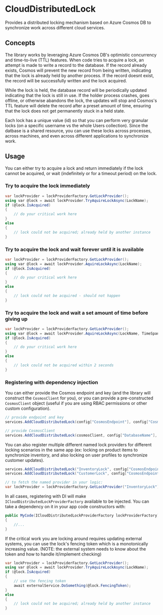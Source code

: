 # CloudDistributedLock
Provides a distributed locking mechanism based on Azure Cosmos DB to synchronize work across different cloud services.

## Concepts

The library works by leveraging Azure Cosmos DB's optimistic concurrency and time-to-live (TTL) features. When code tries to acquire a lock, an attempt is made to write a record to the database. If the record already exists, Cosmos will prevent the new record from being written, indicating that the lock is already held by another process. If the record doesnt exist, the record will be successfully written and the lock acquired.

While the lock is held, the database record will be periodically updated indicating that the lock is still in use. If the holder process crashes, goes offline, or otherwise abandons the lock, the updates will stop and Cosmos's TTL feature will delete the record after a preset amount of time, ensuring that the lock does not get permanently stuck in a held state.

Each lock has a unique value (id) so that you can perform very granular locks (on a specific username vs the whole Users collection). Since the datbase is a shared resource, you can use these locks across processes, across machines, and even across different applications to synchronize work.

## Usage

You can either try to acquire a lock and return immediately if the lock cannot be acquired, or wait (indefinitely or for a timeout period) on the lock.

### Try to acquire the lock immediately

```csharp
var lockProvider = lockProviderFactory.GetLockProvider();
using var @lock = await lockProvider.TryAquireLockAsync(LockName);
if (@lock.IsAcquired)
{
    // do your critical work here
}
else
{
    // lock could not be acquired; already held by another instance
}
```

### Try to acquire the lock and wait forever until it is available

```csharp
var lockProvider = lockProviderFactory.GetLockProvider();
using var @lock = await lockProvider.AquireLockAsync(LockName);
if (@lock.IsAcquired)
{
    // do your critical work here
}
else
{
    // lock could not be acquired - should not happen
}
```

### Try to acquire the lock and wait a set amount of time before giving up

```csharp
var lockProvider = lockProviderFactory.GetLockProvider();
using var @lock = await lockProvider.AquireLockAsync(LockName, TimeSpan.FromSeconds(2));
if (@lock.IsAcquired)
{
    // do your critical work here
}
else
{
    // lock could not be acquired within 2 seconds
}
```

### Registering with dependency injection

You can either provide the Cosmos endpoint and key (and the library will construct the `CosmosClient` for you), or you can provide a pre-constructed `CosmosClient` object (useful if you are using RBAC permissions or other custom configuration).

```csharp
// provide endpoint and key
services.AddCloudDistributedLock(config["CosmosEndpoint"], config["CosmosKey"], config["DatabaseName"], 5);
```

```csharp
// provide CosmosClient
services.AddCloudDistributedLock(cosmosClient, config["DatabaseName"], 5);
```

You can also register multiple different named lock providers for different locking scenarios in the same app (ex: locking on product items to synchronize inventory, and also locking on user profiles to synchronize customer updates).

```csharp
services.AddCloudDistributedLock("InventoryLock", config["CosmosEndpoint"], config["CosmosKey"], config["DatabaseName"], 5);
services.AddCloudDistributedLock("CustomerLock", config["CosmosEndpoint"], config["CosmosKey"], config["DatabaseName"], 5);

// to fetch the named provider in your logic:
var lockProvider = lockProviderFactory.GetLockProvider("InventoryLock");
```

In all cases, registering with DI will make  `ICloudDistributedLockProviderFactory` available to be injected. You can take a dependency on it in your app code constructors with:

```csharp
public MyCode(ICloudDistributedLockProviderFactory lockProviderFactory) 
{
    //...
}
```

If the critical work you are locking around requires updating external systems, you can use the lock's fencing token which is a monotonically increasing value. (NOTE: the external system needs to know about the token and how to handle it/implement checking)

```csharp
var lockProvider = lockProviderFactory.GetLockProvider();
using var @lock = await lockProvider.TryAquireLockAsync(LockName);
if (@lock.IsAcquired)
{
    // use the fencing token
    await externalService.DoSomething(@lock.FencingToken);
}
else
{
    // lock could not be acquired; already held by another instance
}
```